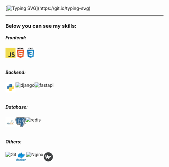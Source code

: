 ### 

[![Typing SVG](https://readme-typing-svg.demolab.com/?size=30&height=60&width=600&duration=3500&pause=1500&color=bdd367&lines=Hi,+I`m+Yevgeniy,+junior+web+dev.;I+just+program+useful+things.)](https://git.io/typing-svg)

---

### Below you can see my skills:

##### Frontend:

<img align='left' alt='JS' height='32px' src='https://raw.githubusercontent.com/github/explore/80688e429a7d4ef2fca1e82350fe8e3517d3494d/topics/javascript/javascript.png'/>
<img align='left' alt='HTML' height='32px' src='https://raw.githubusercontent.com/github/explore/80688e429a7d4ef2fca1e82350fe8e3517d3494d/topics/html/html.png'/>
<img align='left' alt='CSS' height='32px' src='https://raw.githubusercontent.com/github/explore/80688e429a7d4ef2fca1e82350fe8e3517d3494d/topics/css/css.png'/>

<br/><br/><br/>

##### Backend:

<img align='left' alt='python' height='32px' src='https://raw.githubusercontent.com/github/explore/80688e429a7d4ef2fca1e82350fe8e3517d3494d/topics/python/python.png'/>
<img align='left' alt='django' height='32px' src='https://avatars.githubusercontent.com/u/27804?s=200&v=4'/>
<img align='left' alt='fastapi' height='32px' src='https://user-images.githubusercontent.com/106178214/233633237-8fd37a74-48b0-4004-9a49-34e242e9a9d3.png'/>

<br/><br/><br/>

##### Database:

<img align='left' alt='MySQL' height='32px' src='https://raw.githubusercontent.com/github/explore/80688e429a7d4ef2fca1e82350fe8e3517d3494d/topics/mysql/mysql.png'/>
<img align='left' alt='PostgresSQL' height='32px' src='https://raw.githubusercontent.com/github/explore/80688e429a7d4ef2fca1e82350fe8e3517d3494d/topics/postgresql/postgresql.png'/>
<img align='left' alt='redis' height='32px' src='https://github.com/redis/jedis/raw/master/redis-logo-full-color-rgb.png'/>

<br/><br/><br/>

##### Others:

<img align='left' alt='Git' height='32px' src='https://user-images.githubusercontent.com/106178214/233634416-25d5ed4d-646f-4102-a43f-377e2b1072f4.png'/>
<img align='left' alt='Docker' height='32px' src='https://raw.githubusercontent.com/github/explore/80688e429a7d4ef2fca1e82350fe8e3517d3494d/topics/docker/docker.png'/>
<img align='left' alt='Nginx' height='32px' src='https://img.icons8.com/color/512/nginx.png'/>
<img align='left' alt='Kivy' height='32px' src='https://raw.githubusercontent.com/kivy/kivy/master/kivy/data/logo/kivy-icon-256.png'/>

<br/><br/><br/>
